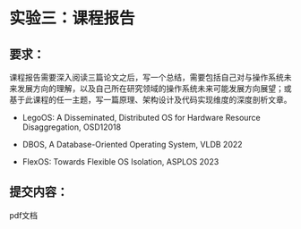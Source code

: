 # 实验三：课程报告

## 要求：

课程报告需要深入阅读三篇论文之后，写一个总结，需要包括自己对与操作系统未来发展方向的理解，以及自己所在研究领域的操作系统未来可能发展方向展望；或基于此课程的任一主题，写一篇原理、架构设计及代码实现维度的深度剖析文章。

- LegoOS: A Disseminated, Distributed OS for Hardware Resource Disaggregation, OSD12018

- DBOS, A Database-Oriented Operating System, VLDB 2022

- FlexOS: Towards Flexible OS Isolation, ASPLOS 2023

## 提交内容：

pdf文档